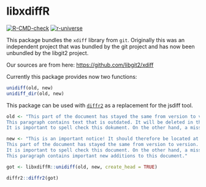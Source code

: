libxdiffR
================

[![R-CMD-check](https://github.com/JanMarvin/libxdiffR/actions/workflows/check-standard.yaml/badge.svg)](https://github.com/JanMarvin/libxdiffR/actions/workflows/check-standard.yaml)
[![r-universe](https://janmarvin.r-universe.dev/badges/libxdiffR)](https://janmarvin.r-universe.dev/libxdiffR)

This package bundles the `xdiff` library from `git`. Originally this was
an independent project that was bundled by the git project and has now
been unbundled by the libgit2 project.

Our sources are from here: <https://github.com/libgit2/xdiff>

Currently this package provides now two functions:

``` r
unidiff(old, new)
unidiff_dir(old, new)
```

This package can be used with
[`diffr2`](https://github.com/JanMarvin/diffr2) as a replacement for the
jsdiff tool.

``` r
old <- "This part of the document has stayed the same from version to version.  It shouldn't be shown if it doesn't change.  Otherwise, that would not be helping to compress the size of the changes.
This paragraph contains text that is outdated. It will be deleted in the near future.
It is important to spell check this dokument. On the other hand, a misspelled word isn't the end of the world. Nothing in the rest of this paragraph needs to be changed. Things can be added after it."

new <- "This is an important notice! It should therefore be located at the beginning of this document!
This part of the document has stayed the same from version to version.  It shouldn't be shown if it doesn't change.  Otherwise, that would not be helping to compress the size of the changes.
It is important to spell check this document. On the other hand, a misspelled word isn't the end of the world. Nothing in the rest of this paragraph needs to be changed. Things can be added after it.
This paragraph contains important new additions to this document."

got <- libxdiffR::unidiff(old, new, create_head = TRUE)

diffr2::diffr2(got)
```
